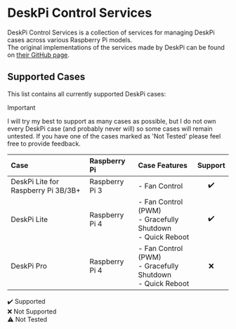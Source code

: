 # DeskPi Control Services
DeskPi Control Services is a collection of services for managing DeskPi cases across various Raspberry Pi models.  
The original implementations of the services made by DeskPi can be found on [their GitHub page](https://github.com/DeskPi-Team).

## Supported Cases
This list contains all currently supported DeskPi cases:

> [!IMPORTANT]  
> I will try my best to support as many cases as possible, but I do not own every DeskPi case (and probably never will) 
> so some cases will remain untested. If you have one of the cases marked as 'Not Tested' please feel free to provide 
> feedback.

| Case                                | Raspberry Pi   | Case Features                                                     | Support |
|:------------------------------------|:---------------|:------------------------------------------------------------------|:-------:|
| DeskPi Lite for Raspberry Pi 3B/3B+ | Raspberry Pi 3 | - Fan Control                                                     |   ✔️    |
| DeskPi Lite                         | Raspberry Pi 4 | - Fan Control (PWM)<br/>- Gracefully Shutdown<br/>- Quick Reboot  |    ✔️    |
| DeskPi Pro                          | Raspberry Pi 4 | - Fan Control (PWM)<br/>- Gracefully Shutdown<br/>- Quick Reboot  |    ❌    |

✔️ Supported  
❌ Not Supported  
⚠️ Not Tested  



